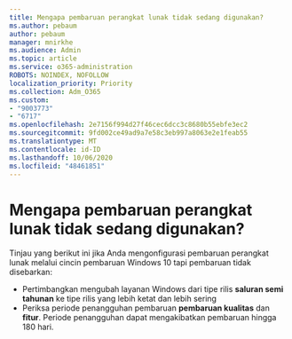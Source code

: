 ```yaml
---
title: Mengapa pembaruan perangkat lunak tidak sedang digunakan?
ms.author: pebaum
author: pebaum
manager: mnirkhe
ms.audience: Admin
ms.topic: article
ms.service: o365-administration
ROBOTS: NOINDEX, NOFOLLOW
localization_priority: Priority
ms.collection: Adm_O365
ms.custom:
- "9003773"
- "6717"
ms.openlocfilehash: 2e7156f994d27f46cec6dcc3c8680b55ebfe3ec2
ms.sourcegitcommit: 9fd002ce49ad9a7e58c3eb997a8063e2e1feab55
ms.translationtype: MT
ms.contentlocale: id-ID
ms.lasthandoff: 10/06/2020
ms.locfileid: "48461851"
---
```

# <a name="why-software-updates-are-not-being-deployed"></a>Mengapa pembaruan perangkat lunak tidak sedang digunakan?

Tinjau yang berikut ini jika Anda mengonfigurasi pembaruan perangkat lunak melalui cincin pembaruan Windows 10 tapi pembaruan tidak disebarkan:  

- Pertimbangkan mengubah layanan Windows dari tipe rilis  **saluran semi tahunan**  ke tipe rilis yang lebih ketat dan lebih sering  
- Periksa periode penangguhan pembaruan  **pembaruan kualitas**  dan  **fitur**. Periode penangguhan dapat mengakibatkan pembaruan hingga 180 hari.
